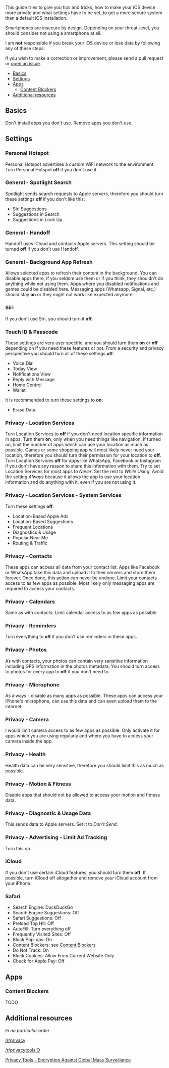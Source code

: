 This guide tries to give you tips and tricks, how to make your iOS device more private and what settings have to be set, to get a more secure system than a default iOS installation.

Smartphones are insecure by design. Depending on your threat-level, you should consider not using a smartphone at all.

I am **not** responsible if you break your iOS device or lose data by following any of these steps.

If you wish to make a correction or improvement, please send a pull request or [open an issue](https://github.com/chrizel/iOS-Security-and-Privacy-Guide/issues).

- [Basics](#basics)
- [Settings](#settings)
- [Apps](#apps)
    - [Content Blockers](#content-blockers)
- [Additional resources](#additional-resources)

## Basics
Don't install apps you don't use. Remove apps you don't use.

## Settings

### Personal Hotspot
Personal Hotspot advertises a custom WiFi network to the environment. Turn Personal Hotspot **off** if you don't use it.

### General - Spotlight Search
Spotlight sends search requests to Apple servers, therefore you should turn these settings **off** if you don't like this:

- Siri Suggestions
- Suggestions in Search
- Suggestions in Look Up

### General - Handoff
Handoff uses iCloud and contacts Apple servers. This setting should be turned **off** if you don't use Handoff.

### General - Background App Refresh
Allows selected apps to refresh their content in the background. You can disable apps there, if you seldom use them or if you think, they shouldn't do anything while not using them. Apps where you disabled notifications and games could be disabled here. Messaging apps (Whatsapp, Signal, etc.) should stay **on** or they might not work like expected anymore.

### Siri
If you don't use Siri, you should turn it **off**.

### Touch ID & Passcode
These settings are very user specific, and you should turn them **on** or **off** depending on if you need these features or not. From a security and privacy perspective you should turn all of these settings **off**:

- Voice Dial
- Today View
- Notifications View
- Reply with Message
- Home Control
- Wallet

It is recommended to turn these settings to **on**:

- Erase Data

### Privacy - Location Services
Turn Location Services to **off** if you don't need location specific information in apps. Turn them **on**, only when you need things like navigation. If turned on, limit the number of apps which can use your location as much as possible. Games or some shopping app will most likely never need your location, therefore you should turn their permission for your location to **off**. Turn Location Services **off** for apps like WhatsApp, Facebook or Instagram if you don't have any reason to share this information with them. Try to set Location Services for most apps to *Never*. Set the rest to *While Using*. Avoid the setting *Always* because it allows the app to use your location information and do anything with it, even if you are not using it.

### Privacy - Location Services - System Services
Turn these settings **off**:
- Location-Based Apple Ads
- Location-Based Suggestions
- Frequent Locations
- Diagnostics & Usage
- Popular Near Me
- Routing & Traffic

### Privacy - Contacts
These apps can access all data from your contact list. Apps like Facebook or WhatsApp take this data and upload it to their servers and store them forever. Once done, this action can never be undone. Limit your contacts access to as few apps as possible. Most likely only messaging apps are required to access your contacts.

### Privacy - Calendars
Same as with contacts. Limit calendar access to as few apps as possible.

### Privacy - Reminders
Turn everything to **off** if you don't use reminders in these apps.

### Privacy - Photos
As with contacts, your photos can contain very sensitive information including GPS information in the photos metadata. You should turn access to photos for every app to **off** if you don't need to.

### Privacy - Microphone
As always - disable as many apps as possible. These apps can access your iPhone's microphone, can use this data and can even upload them to the internet.

### Privacy - Camera
I would limit camera access to as few apps as possible. Only activate it for apps which you are using regularly and where you have to access your camera inside the app.

### Privacy - Health
Health data can be very sensitive, therefore you should limit this as much as possible.

### Privacy - Motion & Fitness
Disable apps that should not be allowed to access your motion and fitness data.

### Privacy - Diagnostic & Usage Data
This sends data to Apple servers. Set it to *Don't Send*.

### Privacy - Advertising - Limit Ad Tracking
Turn this *on*.

### iCloud
If you don't use certain iCloud features, you should turn them **off**. If possible, turn iCloud off altogether and remove your iCloud account from your iPhone.

### Safari
- Search Engine: DuckDuckGo
- Search Engine Suggestions: Off
- Safari Suggestions: Off
- Preload Top Hit: Off
- AutoFill: Turn everything off
- Frequently Visited Sites: Off
- Block Pop-ups: On
- Content Blockers: see [Content Blockers](#content-blockers)
- Do Not Track: On
- Block Cookies: Allow From Current Website Only
- Check for Apple Pay: Off

## Apps

### Content Blockers
TODO

## Additional resources

*In no particular order*

[/r/privacy](https://www.reddit.com/r/privacy/)

[/r/privacytoolsIO](https://www.reddit.com/r/privacytoolsIO/)

[Privacy Tools - Encryption Against Global Mass Surveillance](https://www.privacytools.io)
